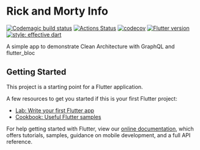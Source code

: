 # Rick and Morty Info

[![Codemagic build status](https://api.codemagic.io/apps/5cbd61793371834fbc310d9c/5cbd61793371834fbc310d9b/status_badge.svg)](https://codemagic.io/apps/5cbd61793371834fbc310d9c/5cbd61793371834fbc310d9b/latest_build)
[![Actions Status](https://github.com/excogitatr/rick-and-morty-info/workflows/build/badge.svg)](https://github.com/excogitatr/ebeep-main/actions?query=workflow%3Aci)
[![codecov](https://codecov.io/gh/excogitatr/rick-and-morty-info/branch/master/graph/badge.svg)](https://codecov.io/gh/excogitatr/rick-and-morty-info)
[![Flutter version](https://img.shields.io/badge/flutter-v1.17.0-blue?logo=flutter)](https://flutter.dev/docs/development/tools/sdk/releases)
[![style: effective dart](https://img.shields.io/badge/style-effective_dart-40c4ff.svg)](https://github.com/tenhobi/effective_dart)

A simple app to demonstrate Clean Architecture with GraphQL and flutter_bloc

## Getting Started

This project is a starting point for a Flutter application.

A few resources to get you started if this is your first Flutter project:

- [Lab: Write your first Flutter app](https://flutter.io/docs/get-started/codelab)
- [Cookbook: Useful Flutter samples](https://flutter.io/docs/cookbook)

For help getting started with Flutter, view our
[online documentation](https://flutter.io/docs), which offers tutorials,
samples, guidance on mobile development, and a full API reference.
